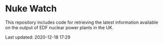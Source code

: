 # Nuke Watch

This repository includes code for retrieving the latest information available on the output of EDF nuclear power plants in the UK.

Last updated: 2020-12-18 17:29